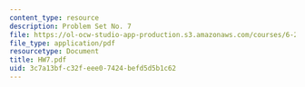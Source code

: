 ```yaml
---
content_type: resource
description: Problem Set No. 7
file: https://ol-ocw-studio-app-production.s3.amazonaws.com/courses/6-263j-data-communication-networks-fall-2002/3c7a13bfc32feee07424befd5d5b1c62_HW7.pdf
file_type: application/pdf
resourcetype: Document
title: HW7.pdf
uid: 3c7a13bf-c32f-eee0-7424-befd5d5b1c62
---
```

